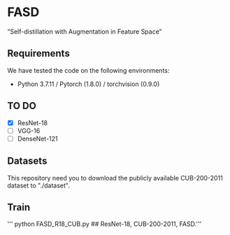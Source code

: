 # FASD
“Self-distillation with Augmentation in Feature Space”

## Requirements
We have tested the code on the following environments: 
* Python 3.7.11 / Pytorch (1.8.0) / torchvision (0.9.0)

## TO DO
- [x] ResNet-18
- [ ] VGG-16
- [ ] DenseNet-121

## Datasets
This repository need you to download the publicly available CUB-200-2011 dataset to "./dataset".

## Train
''' python FASD_R18_CUB.py ## ResNet-18, CUB-200-2011, FASD.'''
